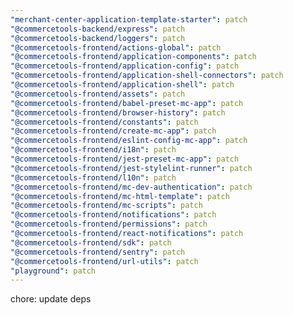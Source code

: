 ```yaml
---
"merchant-center-application-template-starter": patch
"@commercetools-backend/express": patch
"@commercetools-backend/loggers": patch
"@commercetools-frontend/actions-global": patch
"@commercetools-frontend/application-components": patch
"@commercetools-frontend/application-config": patch
"@commercetools-frontend/application-shell-connectors": patch
"@commercetools-frontend/application-shell": patch
"@commercetools-frontend/assets": patch
"@commercetools-frontend/babel-preset-mc-app": patch
"@commercetools-frontend/browser-history": patch
"@commercetools-frontend/constants": patch
"@commercetools-frontend/create-mc-app": patch
"@commercetools-frontend/eslint-config-mc-app": patch
"@commercetools-frontend/i18n": patch
"@commercetools-frontend/jest-preset-mc-app": patch
"@commercetools-frontend/jest-stylelint-runner": patch
"@commercetools-frontend/l10n": patch
"@commercetools-frontend/mc-dev-authentication": patch
"@commercetools-frontend/mc-html-template": patch
"@commercetools-frontend/mc-scripts": patch
"@commercetools-frontend/notifications": patch
"@commercetools-frontend/permissions": patch
"@commercetools-frontend/react-notifications": patch
"@commercetools-frontend/sdk": patch
"@commercetools-frontend/sentry": patch
"@commercetools-frontend/url-utils": patch
"playground": patch
---
```


chore: update deps
